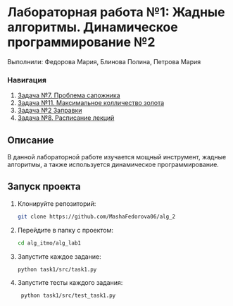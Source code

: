 # Лабораторная работа №1: Жадные алгоритмы. Динамическое программирование №2

Выполнили: Федорова Мария, Блинова Полина, Петрова Мария
### Навигация
1. [Задача №7. Проблема сапожника](./task7)
2. [Задача №11. Максимальное колличество золота](./task11)
3. [Задача №2 Заправки](./task2)
4. [Задача №8. Расписание лекций](./task8)



## Описание
В данной лабораторной работе изучается мощный инструмент, жадные алгоритмы, а также используется динамическое программирование.


## Запуск проекта
1. Клонируйте репозиторий:
   ```bash
   git clone https://github.com/MashaFedorova06/alg_2
   
2. Перейдите в папку с проектом:
    ```bash
   cd alg_itmo/alg_lab1
   
3. Запустите каждое задание:
    ```bash
    python task1/src/task1.py
4. Запустите тесты каждого задания:
   ```bash
    python task1/src/test_task1.py 
